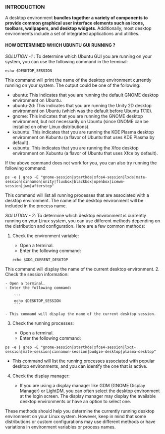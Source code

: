 
### INTRODUCTION

 A desktop environment **bundles together a variety of components to provide common graphical user interface elements such as icons, toolbars, wallpapers, and desktop widgets**. Additionally, most desktop environments include a set of integrated applications and utilities.

#### **HOW DETERMINED WHICH UBUNTU GUI RUNNING ?**

*SOLUTION -1* :
 To determine which Ubuntu GUI you are running on your system, you can use the following command in the terminal:

```
echo $DESKTOP_SESSION
```

This command will print the name of the desktop environment currently running on your system. The output could be one of the following:

- ubuntu: This indicates that you are running the default GNOME desktop environment on Ubuntu.
- ubuntu-2d: This indicates that you are running the Unity 2D desktop environment on Ubuntu (which was the default before Ubuntu 17.10).
- gnome: This indicates that you are running the GNOME desktop environment, but not necessarily on Ubuntu (since GNOME can be installed on other Linux distributions).
- kubuntu: This indicates that you are running the KDE Plasma desktop environment on Kubuntu (a flavor of Ubuntu that uses KDE Plasma by default).
- xubuntu: This indicates that you are running the Xfce desktop environment on Xubuntu (a flavor of Ubuntu that uses Xfce by default).

If the above command does not work for you, you can also try running the following command:

```
ps -e | grep -E "gnome-session|startkde|xfce4-session|lxde|mate-session|cinnamon|unity|fluxbox|blackbox|openbox|icewm-session|jwm|afterstep"
```

This command will list all running processes that are associated with a desktop environment. The name of the desktop environment will be included in the process name.

*SOLUTION - 2*:
To determine which desktop environment is currently running on your Linux system, you can use different methods depending on the distribution and configuration. Here are a few common methods:

1. Check the environment variable:
    
    - Open a terminal.
    - Enter the following command:
    ```
    echo $XDG_CURRENT_DESKTOP 
    ```
       
This command will display the name of the current desktop environment.
2. Check the session information:
    
    - Open a terminal.
    - Enter the following command:
    
        ```
        echo $DESKTOP_SESSION
        ```
  
    - This command will display the name of the current desktop session.
3.  Check the running processes:
    
    - Open a terminal.
    - Enter the following command:   
    
   ```
   ps -e | grep -E "gnome-session|startkde|xfce4-session|lxqt-session|mate-session|cinnamon-session|budgie-desktop|plasma-desktop"
```

- This command will list the running processes associated with popular desktop environments, and you can identify the one that is active.
4. Check the display manager:

    - If you are using a display manager like GDM (GNOME Display Manager) or LightDM, you can often select the desktop environment at the login screen. The display manager may display the available desktop environments or have an option to select one.

These methods should help you determine the currently running desktop environment on your Linux system. However, keep in mind that some distributions or custom configurations may use different methods or have variations in environment variables or process names.